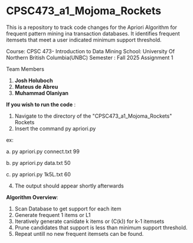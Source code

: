 # CPSC473_a1_Mojoma_Rockets
This is a repository to track code changes for the Apriori Algorithm for frequent pattern mining ina transaction databases. It  identifies frequent itemsets that meet a user indicated minimum support threshold. 

Course: CPSC 473- Introduction to Data Mining
School: University Of Northern British Columbia(UNBC)
Semester : Fall 2025
Assignment 1

Team Members
1. **Josh Holuboch**
2. **Mateus de Abreu**
3. **Muhammad Olaniyan**


**If you wish to run the code** :
1. Navigate to the directory of the "CPSC473_a1_Mojoma_Rockets" Rockets
2. Insert the command py apriori.py <data file name> <minimum support threshold>

ex:

a. py apriori.py connect.txt 99

b. py apriori.py data.txt 50

c. py apriori.py 1k5L.txt 60

4. The output should appear shortly afterwards


**Algorithm Overview**:

1. Scan Database to get support for each item
2. Generate frequent 1 items or L1
3. Iteratively generate canidate k items or (C(k)) for k-1 itemsets
4. Prune candidates that support is less than minimum support threshold.
5. Repeat untill no new frequent itemsets can be found.

